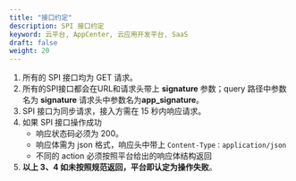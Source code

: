 ```yaml
---
title: "接口约定"
description: SPI 接口约定
keyword: 云平台, AppCenter, 云应用开发平台, SaaS 
draft: false
weight: 20
---
```


1. 所有的 SPI 接口均为 GET 请求。
2. 所有的SPI接口都会在URL和请求头带上 **signature** 参数；query 路径中参数名为 **signature**  请求头中参数名为**app_signature**。
3. SPI 接口为同步请求，接入方需在 15 秒内响应请求。
4. 如果 SPI 接口操作成功
   - 响应状态码必须为 200。
   - 响应体需为 json 格式，响应头中带上 `Content-Type：application/json`
   - 不同的 action 必须按照平台给出的响应体结构返回
5. **以上 3、4 如未按照规范返回，平台即认定为操作失败**。
